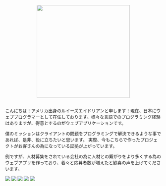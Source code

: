 
<div align="center"><img width="300" src="http://os3-366-16227.vs.sakura.ne.jp/portfolio/img/about.jpeg"></div>
<br>
<p>こんにちは！アメリカ出身のルイーズエイドリアンと申します！現在、日本にウェブプログラマーとして在住しております。様々な言語でのプログラミング経験はありますが、得意とするのがウェブアプリケーションです。

僕のミッションはクライアントの問題をプログラミングで解決できるような事であれば、是非、役に立ちたいと思います。
実際、今もこちらで作ったプロジェクトがお客さんの為になっている証拠が上がっています。

例ですが、人材募集をされている会社の為に人材との繋がりをより多くする為のウェブアプリを作っており、着々と応募者数が増えたと歓喜の声を上げてくださいます。</p>

<div>
    <img src="http://os3-366-16227.vs.sakura.ne.jp/portfolio/img/portfolio/1.jpg">
    <img src="http://os3-366-16227.vs.sakura.ne.jp/portfolio/img/portfolio/2.jpg">
    <img src="http://os3-366-16227.vs.sakura.ne.jp/portfolio/img/portfolio/3.jpg">
    <img src="http://os3-366-16227.vs.sakura.ne.jp/portfolio/img/portfolio/4.jpg">
    <img src="http://os3-366-16227.vs.sakura.ne.jp/portfolio/img/portfolio/5.jpg">
</div>